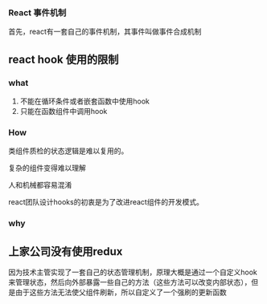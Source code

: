 ### React 事件机制

首先，react有一套自己的事件机制，其事件叫做事件合成机制







## react hook 使用的限制

### what

1. 不能在循环条件或者嵌套函数中使用hook
2. 只能在函数组件中调用hook

### How

类组件质检的状态逻辑是难以复用的。

复杂的组件变得难以理解

人和机械都容易混淆

react团队设计hooks的初衷是为了改进react组件的开发模式。

### why





## 上家公司没有使用redux

因为技术主管实现了一套自己的状态管理机制，原理大概是通过一个自定义hook来管理状态，然后向外部暴露一些自己的方法（这些方法可以改变内部状态），但是由于这些方法无法使父组件刷新，所以自定义了一个强刷的更新函数

